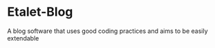 Etalet-Blog
===========

A blog software that uses good coding practices and aims to be easily extendable
